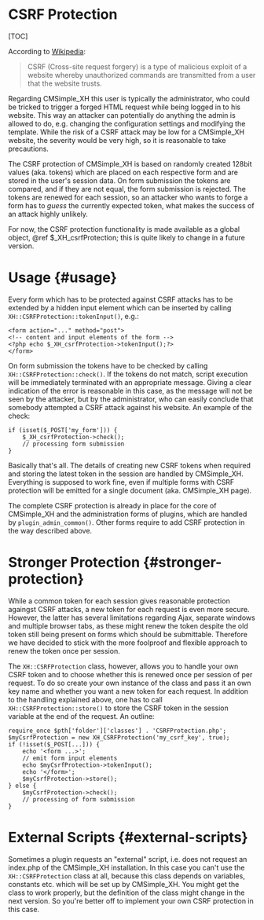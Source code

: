 CSRF Protection
===============

[TOC]

According to [Wikipedia](http://en.wikipedia.org/wiki/Cross-site_request_forgery):
> CSRF (Cross-site request forgery) is a type of malicious exploit
> of a website whereby unauthorized commands are transmitted from a user
> that the website trusts.

Regarding CMSimple_XH this user is typically the administrator, who
could be tricked to trigger a forged HTML request while being logged in
to his website. This way an attacker can potentially do anything the
admin is allowed to do, e.g. changing the configuration settings and
modifying the template. While the risk of a CSRF attack may be low for a
CMSimple_XH website, the severity would be very high, so it is
reasonable to take precautions.

The CSRF protection of CMSimple_XH is based on randomly created
128bit values (aka. tokens) which are placed on each respective form and
are stored in the user's session data. On form submission the tokens are
compared, and if they are not equal, the form submission is rejected.
The tokens are renewed for each session, so an attacker who wants to
forge a form has to *guess* the currently expected
token, what makes the success of an attack highly unlikely.

For now, the CSRF protection functionality is made available as a
global object, @ref $_XH_csrfProtection; this is
quite likely to change in a future version.

Usage {#usage}
=====

Every form which has to be protected against CSRF attacks has to
be extended by a hidden input element which can be inserted by calling
`XH::CSRFProtection::tokenInput()`, e.g.:

````
<form action="..." method="post">
<!-- content and input elements of the form -->
<?php echo $_XH_csrfProtection->tokenInput();?>
</form>
````

On form submission the tokens have to be checked by calling
`XH::CSRFProtection::check()`. If the
tokens do not match, script execution will be immediately terminated
with an appropriate message. Giving a clear indication of the error is
reasonable in this case, as the message will not be seen by the
attacker, but by the administrator, who can easily conclude that
somebody attempted a CSRF attack against his website. An example of the
check:

````
if (isset($_POST['my_form'])) {
    $_XH_csrfProtection->check();
    // processing form submission
}
````

Basically that's all. The details of creating new CSRF tokens when
required and storing the latest token in the session are handled by
CMSimple_XH. Everything is supposed to work fine, even if multiple forms
with CSRF protection will be emitted for a single document (aka.
CMSimple_XH page).

The complete CSRF protection is already in place for the core of
CMSimple_XH and the administration forms of plugins, which are handled
by `plugin_admin_common()`. Other forms
require to add CSRF protection in the way described above.

Stronger Protection {#stronger-protection}
===================

While a common token for each session gives reasonable protection
againgst CSRF attacks, a new token for each request is even more secure.
However, the latter has several limitations regarding Ajax, separate
windows and multiple browser tabs, as these might renew the token despite
the old token still being present on forms which should be submittable.
Therefore we have decided to stick with the more foolproof and flexible
approach to renew the token once per session.

The `XH::CSRFProtection` class, however,
allows you to handle your own CSRF token and to choose whether this is
renewed once per session of per request. To do so create your own
instance of the class and pass it an own key name and whether you want a
new token for each request. In addition to the handling explained above,
one has to call `XH::CSRFProtection::store()`
to store the CSRF token in the session variable at the end of the
request. An outline:

````
require_once $pth['folder']['classes'] . 'CSRFProtection.php';
$myCsrfProtection = new XH_CSRFProtection('my_csrf_key', true);
if (!isset($_POST[...])) {
    echo '<form ...>';
    // emit form input elements
    echo $myCsrfProtection->tokenInput();
    echo '</form>';
    $myCsrfProtection->store();
} else {
    $myCsrfProtection->check();
    // processing of form submission
}
````

External Scripts {#external-scripts}
================

Sometimes a plugin requests an "external" script, i.e. does
not request an index.php of the CMSimple_XH installation. In this
case you can't use the `XH::CSRFProtection`
class at all, because this class depends on variables, constants
etc. which will be set up by CMSimple_XH. You might get the class to
work properly, but the definition of the class might change in the
next version. So you're better off to implement your own CSRF
protection in this case.
